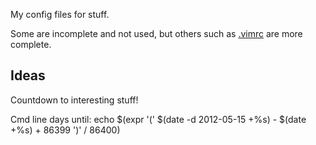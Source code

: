 My config files for stuff.

Some are incomplete and not used, but others such as [.vimrc][] are more complete.

[.vimrc]: http://github.com/treeman/dotfiles/blob/master/.vimrc ".vimrc I use"

Ideas
-----

Countdown to interesting stuff!

Cmd line days until: echo $(expr '(' $(date -d 2012-05-15 +%s) - $(date +%s) + 86399 ')' / 86400)

